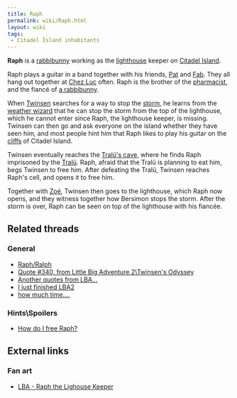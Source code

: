 ```yaml
---
title: Raph
permalink: wiki/Raph.html
layout: wiki
tags:
 - Citadel Island inhabitants
---
```


**Raph** is a [rabbibunny](rabbibunny "wikilink") working as the
[lighthouse](lighthouse "wikilink") keeper on [Citadel
Island](Citadel_Island "wikilink").

Raph plays a guitar in a band together with his friends,
[Pat](Pat "wikilink") and [Fab](Fab "wikilink"). They all hang out
together at [Chez Luc](Chez_Luc "wikilink") often. Raph is the brother
of the [pharmacist](Pharmacist_(Rabbibunny) "wikilink"), and the fiancé
of [a rabbibunny](Raph's_Fiancée "wikilink").

When [Twinsen](Twinsen "wikilink") searches for a way to stop the
[storm](storm "wikilink"), he learns from the [weather
wizard](weather_wizard "wikilink") that he can stop the storm from the
top of the lighthouse, which he cannot enter since Raph, the lighthouse
keeper, is missing. Twinsen can then go and ask everyone on the island
whether they have seen him, and most people hint him that Raph likes to
play his guitar on the [cliffs](cliffs "wikilink") of Citadel Island.

Twinsen eventually reaches the [Tralü's cave](Tralü's_cave "wikilink"),
where he finds Raph imprisoned by the [Tralü](Tralü "wikilink"). Raph,
afraid that the Tralü is planning to eat him, begs Twinsen to free him.
After defeating the Tralü, Twinsen reaches Raph's cell, and opens it to
free him.

Together with [Zoé](Zoé "wikilink"), Twinsen then goes to the
lighthouse, which Raph now opens, and they witness together how Bersimon
stops the storm. After the storm is over, Raph can be seen on top of the
lighthouse with his fiancée.

## Related threads

### General

- [Raph/Ralph](https://forum.magicball.net/showthread.php?t=3433)
- [Quote \#340, from Little Big Adventure 2\Twinsen's
  Odyssey](https://forum.magicball.net/showthread.php?t=4091)
- [Another quotes from
  LBA...](https://forum.magicball.net/showthread.php?t=3121)
- [I just finished
  LBA2](https://forum.magicball.net/showthread.php?t=776)
- [how much time....](https://forum.magicball.net/showthread.php?t=779)

### Hints\Spoilers

- [How do I free
  Raph?](https://forum.magicball.net/showthread.php?t=8724)

## External links

### Fan art

- [LBA - Raph the Lighouse
  Keeper](http://www.deviantart.com/deviation/26156993/)
